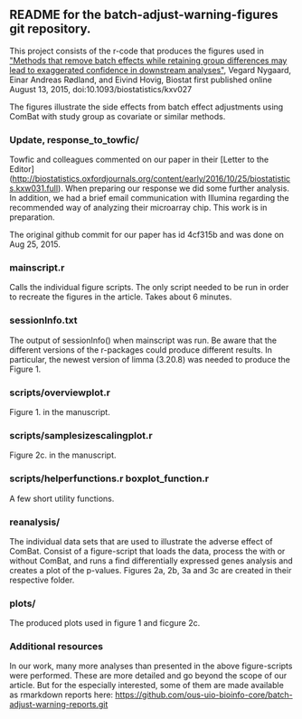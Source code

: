 
README for the batch-adjust-warning-figures git repository.
----------------------

This project consists of the r-code that produces the figures used in
["Methods that remove batch effects while retaining group differences may lead to exaggerated confidence in downstream analyses"](http://biostatistics.oxfordjournals.org/content/early/2015/08/13/biostatistics.kxv027), 
Vegard Nygaard, Einar Andreas Rødland, and Eivind Hovig, 
Biostat first published online August 13, 2015, 
doi:10.1093/biostatistics/kxv027


The figures illustrate the side effects from batch effect adjustments using ComBat with study group as covariate or similar methods. 

### Update, response_to_towfic/

Towfic and colleagues commented on our paper in their [Letter to the Editor] (http://biostatistics.oxfordjournals.org/content/early/2016/10/25/biostatistics.kxw031.full). When preparing our response we did some further analysis. In addition, we had a brief email communication with Illumina regarding the recommended way of analyzing their microarray chip. This work is in preparation.

The original github commit for our paper has id 4cf315b and was done on Aug 25, 2015.


### mainscript.r

Calls the individual figure scripts. The only script needed to be run in order to recreate the figures in the article. Takes about 6 minutes. 

### sessionInfo.txt

The output of sessionInfo() when mainscript was run. Be aware that the different versions of the r-packages could produce different results. In particular, the newest version of limma (3.20.8) was needed to produce the Figure 1.

### scripts/overviewplot.r

Figure 1. in the manuscript. 


### scripts/samplesizescalingplot.r

Figure 2c. in the manuscript. 

### scripts/helperfunctions.r boxplot_function.r

A few short utility functions.

### reanalysis/  

The individual data sets that are used to illustrate the adverse effect of ComBat.
Consist of a figure-script that loads the data, process the with or without ComBat, and runs a find differentially expressed genes analysis and creates a plot of the p-values. Figures 2a, 2b, 3a and 3c are created in their respective folder.


### plots/

The produced plots used in figure 1 and ficgure 2c.

### Additional resources

In our work, many more analyses than presented in the above figure-scripts were performed. These are more detailed and go beyond the scope of our article. But for the especially interested, some of them are made available as rmarkdown reports here:
https://github.com/ous-uio-bioinfo-core/batch-adjust-warning-reports.git
